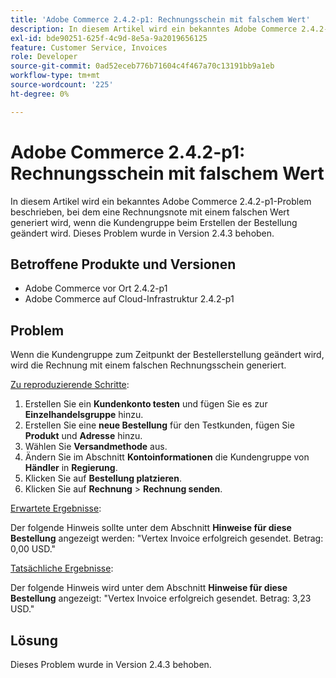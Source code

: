 ```yaml
---
title: 'Adobe Commerce 2.4.2-p1: Rechnungsschein mit falschem Wert'
description: In diesem Artikel wird ein bekanntes Adobe Commerce 2.4.2-p1-Problem beschrieben, bei dem eine Rechnungsnote mit einem falschen Wert generiert wird, wenn die Kundengruppe beim Erstellen der Bestellung geändert wird. Dieses Problem wurde in Version 2.4.3 behoben.
exl-id: bde90251-625f-4c9d-8e5a-9a2019656125
feature: Customer Service, Invoices
role: Developer
source-git-commit: 0ad52eceb776b71604c4f467a70c13191bb9a1eb
workflow-type: tm+mt
source-wordcount: '225'
ht-degree: 0%

---
```


# Adobe Commerce 2.4.2-p1: Rechnungsschein mit falschem Wert

In diesem Artikel wird ein bekanntes Adobe Commerce 2.4.2-p1-Problem beschrieben, bei dem eine Rechnungsnote mit einem falschen Wert generiert wird, wenn die Kundengruppe beim Erstellen der Bestellung geändert wird. Dieses Problem wurde in Version 2.4.3 behoben.

## Betroffene Produkte und Versionen

* Adobe Commerce vor Ort 2.4.2-p1
* Adobe Commerce auf Cloud-Infrastruktur 2.4.2-p1

## Problem

Wenn die Kundengruppe zum Zeitpunkt der Bestellerstellung geändert wird, wird die Rechnung mit einem falschen Rechnungsschein generiert.

<u>Zu reproduzierende Schritte</u>:

1. Erstellen Sie ein **Kundenkonto testen** und fügen Sie es zur **Einzelhandelsgruppe** hinzu.
1. Erstellen Sie eine **neue Bestellung** für den Testkunden, fügen Sie **Produkt** und **Adresse** hinzu.
1. Wählen Sie **Versandmethode** aus.
1. Ändern Sie im Abschnitt **Kontoinformationen** die Kundengruppe von **Händler** in **Regierung**.
1. Klicken Sie auf **Bestellung platzieren**.
1. Klicken Sie auf **Rechnung** > **Rechnung senden**.

<u>Erwartete Ergebnisse</u>:

Der folgende Hinweis sollte unter dem Abschnitt **Hinweise für diese Bestellung** angezeigt werden: &quot;Vertex Invoice erfolgreich gesendet. Betrag: 0,00 USD.&quot;

<u>Tatsächliche Ergebnisse</u>:

Der folgende Hinweis wird unter dem Abschnitt **Hinweise für diese Bestellung** angezeigt: &quot;Vertex Invoice erfolgreich gesendet. Betrag: 3,23 USD.&quot;

## Lösung

Dieses Problem wurde in Version 2.4.3 behoben.
